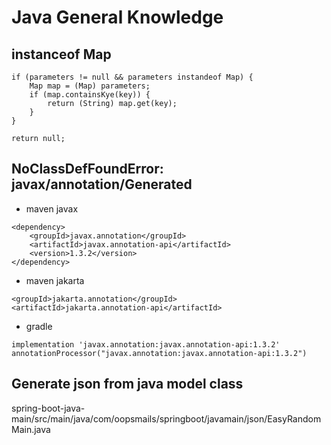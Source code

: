 
# Java General Knowledge

## instanceof Map

```
if (parameters != null && parameters instandeof Map) {
    Map map = (Map) parameters;
    if (map.containsKye(key)) {
        return (String) map.get(key);
    }
}

return null;

```

## NoClassDefFoundError: javax/annotation/Generated

- maven javax

```
<dependency>
    <groupId>javax.annotation</groupId>
    <artifactId>javax.annotation-api</artifactId>
    <version>1.3.2</version>
</dependency>
```


- maven jakarta

```
<groupId>jakarta.annotation</groupId>
<artifactId>jakarta.annotation-api</artifactId>
```

- gradle

```
implementation 'javax.annotation:javax.annotation-api:1.3.2'
annotationProcessor("javax.annotation:javax.annotation-api:1.3.2")
```

## Generate json from java model class

spring-boot-java-main/src/main/java/com/oopsmails/springboot/javamain/json/EasyRandomMain.java




